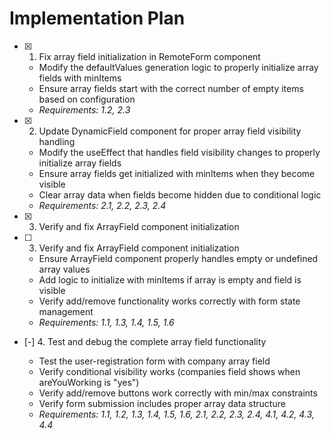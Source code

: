 # Implementation Plan

- [x] 1. Fix array field initialization in RemoteForm component






  - Modify the defaultValues generation logic to properly initialize array fields with minItems
  - Ensure array fields start with the correct number of empty items based on configuration
  - _Requirements: 1.2, 2.3_

- [x] 2. Update DynamicField component for proper array field visibility handling





  - Modify the useEffect that handles field visibility changes to properly initialize array fields
  - Ensure array fields get initialized with minItems when they become visible
  - Clear array data when fields become hidden due to conditional logic
  - _Requirements: 2.1, 2.2, 2.3, 2.4_
- [x] 3. Verify and fix ArrayField component initialization






- [ ] 3. Verify and fix ArrayField component initialization

  - Ensure ArrayField component properly handles empty or undefined array values
  - Add logic to initialize with minItems if array is empty and field is visible
  - Verify add/remove functionality works correctly with form state management
  - _Requirements: 1.1, 1.3, 1.4, 1.5, 1.6_



- [-] 4. Test and debug the complete array field functionality

  - Test the user-registration form with company array field
  - Verify conditional visibility works (companies field shows when areYouWorking is "yes")
  - Verify add/remove buttons work correctly with min/max constraints
  - Verify form submission includes proper array data structure
  - _Requirements: 1.1, 1.2, 1.3, 1.4, 1.5, 1.6, 2.1, 2.2, 2.3, 2.4, 4.1, 4.2, 4.3, 4.4_